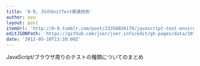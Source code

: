 ```yaml
---
title: '0-9, JSのUnitTest関連技術'
author: azu
layout: post
itemUrl: 'http://0-9.tumblr.com/post/23358026170/javascript-test-environment'
editJSONPath: 'https://github.com/jser/jser.info/edit/gh-pages/data/2012/05/index.json'
date: '2012-05-10T13:20:00Z'
---
```

JavaScript/ブラウザ周りのテストの種類についてのまとめ
